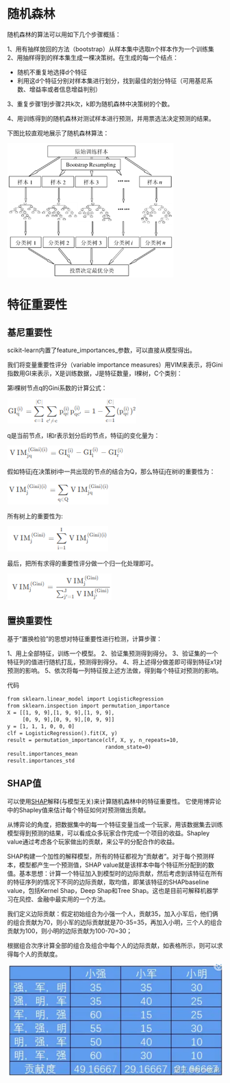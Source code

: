 # 随机森林

随机森林的算法可以用如下几个步骤概括：

1、用有抽样放回的方法（bootstrap）从样本集中选取n个样本作为一个训练集
2、用抽样得到的样本集生成一棵决策树。在生成的每一个结点：

* 随机不重复地选择d个特征
* 利用这d个特征分别对样本集进行划分，找到最佳的划分特征（可用基尼系数、增益率或者信息增益判别）

3、重复步骤1到步骤2共k次，k即为随机森林中决策树的个数。

4、用训练得到的随机森林对测试样本进行预测，并用票选法决定预测的结果。

下图比较直观地展示了随机森林算法：

![image-20240418115047599](images/image-20240418115047599.png)

# 特征重要性



## 基尼重要性

scikit-learn内置了feature_importances_参数，可以直接从模型得出。

我们将变量重要性评分（variable importance measures）用VIM来表示，将Gini指数用GI来表示，X是训练数据，J是特征数量，I棵树，C个类别：

第i棵树节点q的Gini系数的计算公式：

![image-20240418115331945](images/image-20240418115331945.png)

q是当前节点，l和r表示划分后的节点，特征j的变化量为：

![image-20240418115504044](images/image-20240418115504044.png)

假如特征j在决策树i中一共出现的节点的结合为Q，那么特征j在树i的重要性为：

![image-20240418115624533](images/image-20240418115624533.png)

所有树上的重要性为:

![image-20240418115707780](images/image-20240418115707780.png)

最后，把所有求得的重要性评分做一个归一化处理即可。

![image-20240418115736142](images/image-20240418115736142.png)

## 置换重要性

基于“置换检验”的思想对特征重要性进行检测，计算步骤：

1、用上全部特征，训练一个模型。
2、验证集预测得到得分。
3、验证集的一个特征列的值进行随机打乱，预测得到得分。
4、将上述得分做差即可得到特征x1对预测的影响。
5、依次将每一列特征按上述方法做，得到每个特征对预测的影响。

代码

```
from sklearn.linear_model import LogisticRegression
from sklearn.inspection import permutation_importance
X = [[1, 9, 9],[1, 9, 9],[1, 9, 9],
     [0, 9, 9],[0, 9, 9],[0, 9, 9]]
y = [1, 1, 1, 0, 0, 0]
clf = LogisticRegression().fit(X, y)
result = permutation_importance(clf, X, y, n_repeats=10,
                                random_state=0)
result.importances_mean
result.importances_std
```

## SHAP值

可以使用[SHAP](https://github.com/slundberg/shap)解释(与模型无关)来计算随机森林中的特征重要性。 它使用博弈论中的Shapley值来估计每个特征如何对预测做出贡献。

从博弈论的角度，把数据集中的每一个特征变量当成一个玩家，用该数据集去训练模型得到预测的结果，可以看成众多玩家合作完成一个项目的收益。Shapley value通过考虑各个玩家做出的贡献，来公平的分配合作的收益。

SHAP构建一个加性的解释模型，所有的特征都视为“贡献者”。对于每个预测样本，模型都产生一个预测值，SHAP value就是该样本中每个特征所分配到的数值。基本思想：计算一个特征加入到模型时的边际贡献，然后考虑到该特征在所有的特征序列的情况下不同的边际贡献，取均值，即某该特征的SHAPbaseline value，包括Kernel Shap，Deep Shap和Tree Shap。这也是目前可解释机器学习在风控、金融中最实用的一个方法。

我们定义边际贡献：假定初始组合为小强一个人，贡献35，加入小军后，他们俩的组合贡献为70，则小军的边际贡献就是70-35=35，再加入小明，三个人的组合贡献为100，则小明的边际贡献为100-70=30；

根据组合次序计算全部的组合及组合中每个人的边际贡献，如表格所示，则可以求得每个人的贡献度。

![image-20240418144818402](images/image-20240418144818402.png)